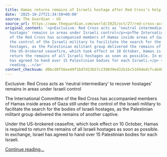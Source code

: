 ```yaml
---
title: Hamas returns remains of Israeli hostage after Red Cross’s help in search
date: '2025-10-27T21:34:50+00:00'
source: The Guardian - US
source_url: https://www.theguardian.com/world/2025/oct/27/red-cross-accompanies-hamas-in-search-for-bodies-of-israeli-hostages-in-gaza
original_content: '<p>Exclusive: Red Cross acts as ‘neutral intermediary’ to recover
  hostages’ remains in areas under Israeli control</p><p>The International Committee
  of the Red Cross has accompanied members of Hamas inside areas of Gaza still under
  the control of the Israeli military to facilitate the search for the bodies of Israeli
  hostages, as the Palestinian militant group delivered the remains of another captive.</p><p>Under
  the US-brokered ceasefire, which took effect on 10 October, Hamas is required to
  return the remains of all Israeli hostages as soon as possible. In exchange, Israel
  has agreed to hand over 15 Palestinian bodies for each Israeli.</p> <a href="https://www.theguardian.com/world/2025/oct/27/red-cross-accompanies-hamas-in-search-for-bodies-of-israeli-hostages-in-gaza">Continue
  reading...</a>'
content_checksum: d9bcd8f56ee49f1bd7d23b57c239839ed32b1bc5169dedcfcab48b9f838f1bf2
---
```


Exclusive: Red Cross acts as ‘neutral intermediary’ to recover hostages’ remains in areas under Israeli control

The International Committee of the Red Cross has accompanied members of Hamas inside areas of Gaza still under the control of the Israeli military to facilitate the search for the bodies of Israeli hostages, as the Palestinian militant group delivered the remains of another captive.

Under the US-brokered ceasefire, which took effect on 10 October, Hamas is required to return the remains of all Israeli hostages as soon as possible. In exchange, Israel has agreed to hand over 15 Palestinian bodies for each Israeli.

 [Continue reading...](https://www.theguardian.com/world/2025/oct/27/red-cross-accompanies-hamas-in-search-for-bodies-of-israeli-hostages-in-gaza)